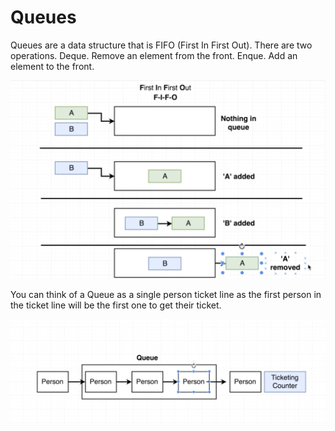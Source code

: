 # Queues

Queues are a data structure that is FIFO (First In First Out). There are two operations.
Deque. Remove an element from the front. Enque. Add an element to the front.

![Fifo](./queueImages/Fifo.png)

You can think of a Queue as a single person ticket line as the first person in the ticket line will be the first one to get their ticket.

![Ticket Line](./queueImages/ticketLine.png)
